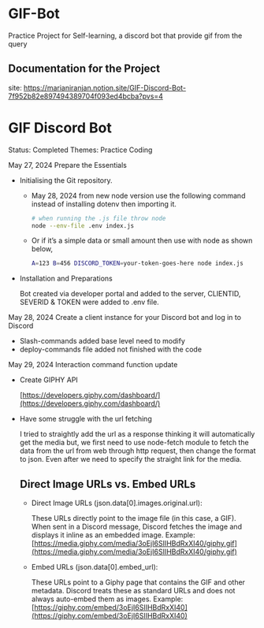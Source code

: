 # GIF-Bot
Practice Project for Self-learning, a discord bot that provide gif from the query

## Documentation for the Project
site: https://marianiranjan.notion.site/GIF-Discord-Bot-7f952b82e897494389704f093ed4bcba?pvs=4

# GIF Discord Bot

Status: Completed
Themes: Practice Coding

May 27, 2024 Prepare the Essentials 

- Initialising the Git repository.
    
    - May 28, 2024 from new node version use the following command instead of installing dotenv then importing it.
        
        ```bash
        # when running the .js file throw node
        node --env-file .env index.js
        ```
        
    - Or if it’s a simple data or small amount then use with node as shown below,
        
        ```bash
        A=123 B=456 DISCORD_TOKEN=your-token-goes-here node index.js
        ```
        
- Installation and Preparations
    
    Bot created via developer portal and added to the server, CLIENTID, SEVERID & TOKEN were added to .env file.
    

May 28, 2024 Create a client instance for your Discord bot and log in to Discord

- Slash-commands added base level need to modify
- deploy-commands file added not finished with the code

May 29, 2024  Interaction command function update

- Create GIPHY API
    
    [https://developers.giphy.com/dashboard/](https://developers.giphy.com/dashboard/)
    
- Have some struggle with the url fetching
    
    I tried to straightly add the url as a response thinking it will automatically get the media but, we first need to use node-fetch module to fetch the data from the url from web through http request, then change the format to json. Even after we need to specify the straight link for the media.
    
    ## Direct Image URLs vs. Embed URLs
    
    - Direct Image URLs (json.data[0].images.original.url):
        
        These URLs directly point to the image file (in this case, a GIF).
        When sent in a Discord message, Discord fetches the image and displays it inline as an embedded image.
        Example: [https://media.giphy.com/media/3oEjI6SIIHBdRxXI40/giphy.gif](https://media.giphy.com/media/3oEjI6SIIHBdRxXI40/giphy.gif)
        
    - Embed URLs (json.data[0].embed_url):
        
        These URLs point to a Giphy page that contains the GIF and other metadata.
        Discord treats these as standard URLs and does not always auto-embed them as images.
        Example: [https://giphy.com/embed/3oEjI6SIIHBdRxXI40](https://giphy.com/embed/3oEjI6SIIHBdRxXI40)
